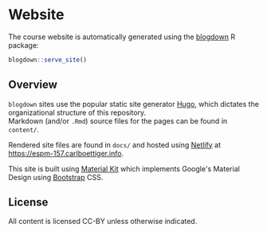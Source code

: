 # Website

The course website is automatically generated using the [blogdown](https://github.com/rstudio/blogdown) R package:

```r
blogdown::serve_site()
```

## Overview

`blogdown` sites use the popular static site generator [Hugo](https://gohugo.io),
which dictates the organizational structure of this repository.  
Markdown (and/or `.Rmd`) source files for the pages can be found in `content/`.  

Rendered site files are found in `docs/` and hosted using [Netlify](https://www.netlify.com)
at <https://espm-157.carlboettiger.info>.

This site is built using [Material Kit](https://github.com/creativetimofficial/material-kit)
which implements Google's Material Design using [Bootstrap](https://getbootstrap.com) CSS.

## License

All content is licensed CC-BY unless otherwise indicated.  
